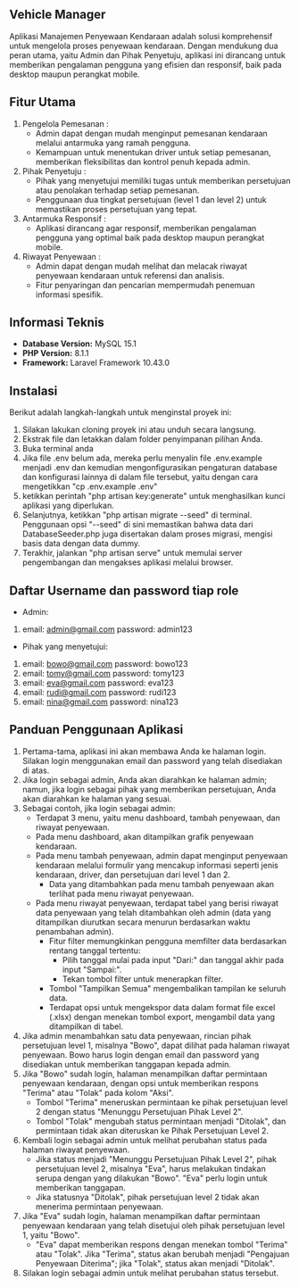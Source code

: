 ## Vehicle Manager

Aplikasi Manajemen Penyewaan Kendaraan adalah solusi komprehensif untuk mengelola proses penyewaan kendaraan. Dengan mendukung dua peran utama, yaitu Admin dan Pihak Penyetuju, aplikasi ini dirancang untuk memberikan pengalaman pengguna yang efisien dan responsif, baik pada desktop maupun perangkat mobile.

## Fitur Utama

1. Pengelola Pemesanan :
    - Admin dapat dengan mudah menginput pemesanan kendaraan melalui antarmuka yang ramah pengguna.
    - Kemampuan untuk menentukan driver untuk setiap pemesanan, memberikan fleksibilitas dan kontrol penuh kepada admin.
2. Pihak Penyetuju :
    - Pihak yang menyetujui memiliki tugas untuk memberikan persetujuan atau penolakan terhadap setiap pemesanan.
    - Penggunaan dua tingkat persetujuan (level 1 dan level 2) untuk memastikan proses persetujuan yang tepat.
3. Antarmuka Responsif :
    - Aplikasi dirancang agar responsif, memberikan pengalaman pengguna yang optimal baik pada desktop maupun perangkat mobile.
4. Riwayat Penyewaan :
    - Admin dapat dengan mudah melihat dan melacak riwayat penyewaan kendaraan untuk referensi dan analisis.
    - Fitur penyaringan dan pencarian mempermudah penemuan informasi spesifik.

## Informasi Teknis

-   **Database Version:** MySQL 15.1
-   **PHP Version:** 8.1.1
-   **Framework:** Laravel Framework 10.43.0

## Instalasi

Berikut adalah langkah-langkah untuk menginstal proyek ini:

1. Silakan lakukan cloning proyek ini atau unduh secara langsung.
2. Ekstrak file dan letakkan dalam folder penyimpanan pilihan Anda.
3. Buka terminal anda
4. Jika file .env belum ada, mereka perlu menyalin file .env.example menjadi .env dan kemudian mengonfigurasikan pengaturan database dan konfigurasi lainnya di dalam file tersebut, yaitu dengan cara mengetikkan "cp .env.example .env"
5. ketikkan perintah "php artisan key:generate" untuk menghasilkan kunci aplikasi yang diperlukan.
6. Selanjutnya, ketikkan "php artisan migrate --seed" di terminal. Penggunaan opsi "--seed" di sini memastikan bahwa data dari DatabaseSeeder.php juga disertakan dalam proses migrasi, mengisi basis data dengan data dummy.
7. Terakhir, jalankan "php artisan serve" untuk memulai server pengembangan dan mengakses aplikasi melalui browser.

## Daftar Username dan password tiap role

-   Admin:

1. email: admin@gmail.com
   password: admin123

-   Pihak yang menyetujui:

1. email: bowo@gmail.com
   password: bowo123
2. email: tomy@gmail.com
   password: tomy123
3. email: eva@gmail.com
   password: eva123
4. email: rudi@gmail.com
   password: rudi123
5. email: nina@gmail.com
   password: nina123

## Panduan Penggunaan Aplikasi

1. Pertama-tama, aplikasi ini akan membawa Anda ke halaman login. Silakan login menggunakan email dan password yang telah disediakan di atas.
2. Jika login sebagai admin, Anda akan diarahkan ke halaman admin; namun, jika login sebagai pihak yang memberikan persetujuan, Anda akan diarahkan ke halaman yang sesuai.
3. Sebagai contoh, jika login sebagai admin:
    - Terdapat 3 menu, yaitu menu dashboard, tambah penyewaan, dan riwayat penyewaan.
    - Pada menu dashboard, akan ditampilkan grafik penyewaan kendaraan.
    - Pada menu tambah penyewaan, admin dapat menginput penyewaan kendaraan melalui formulir yang mencakup informasi seperti jenis kendaraan, driver, dan persetujuan dari level 1 dan 2.
        - Data yang ditambahkan pada menu tambah penyewaan akan terlihat pada menu riwayat penyewaan.
    - Pada menu riwayat penyewaan, terdapat tabel yang berisi riwayat data penyewaan yang telah ditambahkan oleh admin (data yang ditampilkan diurutkan secara menurun berdasarkan waktu penambahan admin).
        - Fitur filter memungkinkan pengguna memfilter data berdasarkan rentang tanggal tertentu:
            - Pilih tanggal mulai pada input "Dari:" dan tanggal akhir pada input "Sampai:".
            - Tekan tombol filter untuk menerapkan filter.
        - Tombol "Tampilkan Semua" mengembalikan tampilan ke seluruh data.
        - Terdapat opsi untuk mengekspor data dalam format file excel (.xlsx) dengan menekan tombol export, mengambil data yang ditampilkan di tabel.
4. Jika admin menambahkan satu data penyewaan, rincian pihak persetujuan level 1, misalnya "Bowo", dapat dilihat pada halaman riwayat penyewaan. Bowo harus login dengan email dan password yang disediakan untuk memberikan tanggapan kepada admin.
5. Jika "Bowo" sudah login, halaman menampilkan daftar permintaan penyewaan kendaraan, dengan opsi untuk memberikan respons "Terima" atau "Tolak" pada kolom "Aksi".
    - Tombol "Terima" meneruskan permintaan ke pihak persetujuan level 2 dengan status "Menunggu Persetujuan Pihak Level 2".
    - Tombol "Tolak" mengubah status permintaan menjadi "Ditolak", dan permintaan tidak akan diteruskan ke Pihak Persetujuan Level 2.
6. Kembali login sebagai admin untuk melihat perubahan status pada halaman riwayat penyewaan.
    - Jika status menjadi "Menunggu Persetujuan Pihak Level 2", pihak persetujuan level 2, misalnya "Eva", harus melakukan tindakan serupa dengan yang dilakukan "Bowo". "Eva" perlu login untuk memberikan tanggapan.
    - Jika statusnya "Ditolak", pihak persetujuan level 2 tidak akan menerima permintaan penyewaan.
7. Jika "Eva" sudah login, halaman menampilkan daftar permintaan penyewaan kendaraan yang telah disetujui oleh pihak persetujuan level 1, yaitu "Bowo".
    - "Eva" dapat memberikan respons dengan menekan tombol "Terima" atau "Tolak". Jika "Terima", status akan berubah menjadi "Pengajuan Penyewaan Diterima"; jika "Tolak", status akan menjadi "Ditolak".
8. Silakan login sebagai admin untuk melihat perubahan status tersebut.
